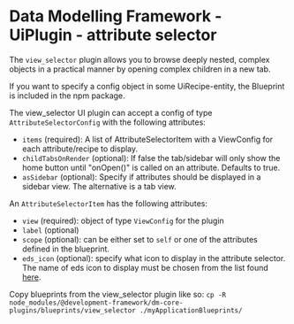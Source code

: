 # Data Modelling Framework - UiPlugin - attribute selector

The `view_selector` plugin allows you to browse deeply nested, complex objects in a practical manner by opening
complex children
in a new tab.

If you want to specify a config object in some UiRecipe-entity, the Blueprint is included in the npm package.

The view_selector UI plugin can accept a config of type `AttributeSelectorConfig` with the following attributes:

* `items` (required): A list of AttributeSelectorItem with a ViewConfig for each attribute/recipe to display.
* `childTabsOnRender` (optional): If false the tab/sidebar will only show the home button until "onOpen()" is called on
  an attribute. Defaults to true.
* `asSidebar` (optional): Specify if attributes should be displayed in a sidebar view. The alternative is a tab view.

An `AttributeSelectorItem` has the following attributes:

* `view` (required): object of type `ViewConfig` for the plugin
* `label` (optional)
* `scope` (optional): can be either set to `self` or one of the attributes defined in the blueprint.
* `eds_icon` (optional): specify what icon to display in the attribute selector. The name of eds icon to display must be
  chosen from the list found [here](https://eds-storybook-react.azurewebsites.net/?path=/docs/icons--preview).

Copy blueprints from the view_selector plugin like so:
`cp -R node_modules/@development-framework/dm-core-plugins/blueprints/view_selector ./myApplicationBlueprints/`
